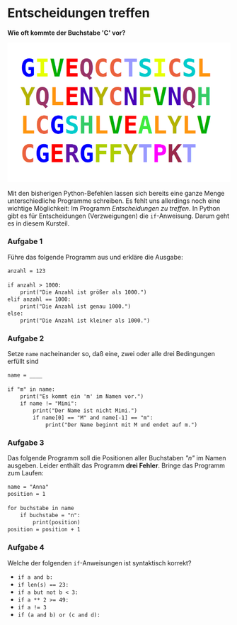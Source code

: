 
# Entscheidungen treffen

**Wie oft kommte der Buchstabe 'C' vor?**

![Buchstabensalat](list.png)

Mit den bisherigen Python-Befehlen lassen sich bereits eine ganze Menge unterschiedliche Programme schreiben. Es fehlt uns allerdings noch eine wichtige Möglichkeit: Im Programm *Entscheidungen zu treffen*. In Python gibt es für Entscheidungen (Verzweigungen) die `if`-Anweisung. Darum geht es in diesem Kursteil.

### Aufgabe 1

Führe das folgende Programm aus und erkläre die Ausgabe:

    anzahl = 123

    if anzahl > 1000:
        print("Die Anzahl ist größer als 1000.")
    elif anzahl == 1000:
        print("Die Anzahl ist genau 1000.")
    else:
        print("Die Anzahl ist kleiner als 1000.")


### Aufgabe 2

Setze `name` nacheinander so, daß eine, zwei oder alle drei Bedingungen erfüllt sind

    name = ____

    if "m" in name:
        print("Es kommt ein 'm' im Namen vor.")
        if name != "Mimi":
            print("Der Name ist nicht Mimi.")
            if name[0] == "M" and name[-1] == "m":
                print("Der Name beginnt mit M und endet auf m.")


### Aufgabe 3

Das folgende Programm soll die Positionen aller Buchstaben *"n"* im Namen ausgeben. Leider enthält das Programm **drei Fehler**. Bringe das Programm zum Laufen:

    name = "Anna"
    position = 1

    for buchstabe in name
        if buchstabe = "n":
            print(position)
    position = position + 1


### Aufgabe 4

Welche der folgenden `if`-Anweisungen ist syntaktisch korrekt?

* `if a and b:`
* `if len(s) == 23:`
* `if a but not b < 3:`
* `if a ** 2 >= 49:`
* `if a != 3`
* `if (a and b) or (c and d):`
